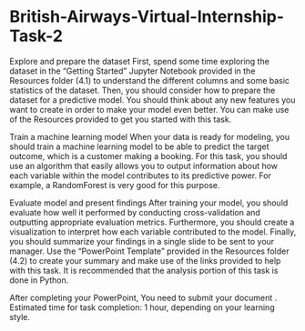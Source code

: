 # British-Airways-Virtual-Internship-Task-2

Explore and prepare the dataset
First, spend some time exploring the dataset in the “Getting Started” Jupyter
Notebook provided in the Resources folder (4.1) to understand the different
columns and some basic statistics of the dataset. Then, you should consider how
to prepare the dataset for a predictive model. You should think about any new
features you want to create in order to make your model even better. You can
make use of the Resources provided to get you started with this task.

Train a machine learning model
When your data is ready for modeling, you should train a machine learning model
to be able to predict the target outcome, which is a customer making a booking.
For this task, you should use an algorithm that easily allows you to output
information about how each variable within the model contributes to its predictive
power. For example, a RandomForest is very good for this purpose.

Evaluate model and present findings
After training your model, you should evaluate how well it performed by
conducting cross-validation and outputting appropriate evaluation metrics.
Furthermore, you should create a visualization to interpret how each variable
contributed to the model. Finally, you should summarize your findings in a single
slide to be sent to your manager. Use the “PowerPoint Template” provided in the
Resources folder (4.2) to create your summary and make use of the links provided
to help with this task.
It is recommended that the analysis portion of this task is done in Python.

After completing your PowerPoint, You need to submit your document .
Estimated time for task completion: 1 hour, depending on your learning style.
